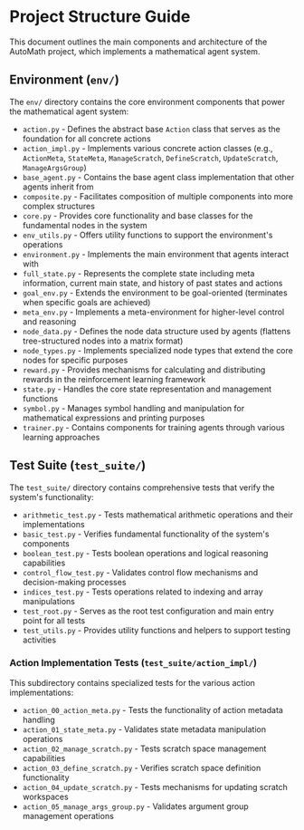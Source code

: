 # Project Structure Guide

This document outlines the main components and architecture of the AutoMath project, which implements a mathematical agent system.

## Environment (`env/`)

The `env/` directory contains the core environment components that power the mathematical agent system:

- `action.py` - Defines the abstract base `Action` class that serves as the foundation for all concrete actions
- `action_impl.py` - Implements various concrete action classes (e.g., `ActionMeta`, `StateMeta`, `ManageScratch`, `DefineScratch`, `UpdateScratch`, `ManageArgsGroup`)
- `base_agent.py` - Contains the base agent class implementation that other agents inherit from
- `composite.py` - Facilitates composition of multiple components into more complex structures
- `core.py` - Provides core functionality and base classes for the fundamental nodes in the system
- `env_utils.py` - Offers utility functions to support the environment's operations
- `environment.py` - Implements the main environment that agents interact with
- `full_state.py` - Represents the complete state including meta information, current main state, and history of past states and actions
- `goal_env.py` - Extends the environment to be goal-oriented (terminates when specific goals are achieved)
- `meta_env.py` - Implements a meta-environment for higher-level control and reasoning
- `node_data.py` - Defines the node data structure used by agents (flattens tree-structured nodes into a matrix format)
- `node_types.py` - Implements specialized node types that extend the core nodes for specific purposes
- `reward.py` - Provides mechanisms for calculating and distributing rewards in the reinforcement learning framework
- `state.py` - Handles the core state representation and management functions
- `symbol.py` - Manages symbol handling and manipulation for mathematical expressions and printing purposes
- `trainer.py` - Contains components for training agents through various learning approaches

## Test Suite (`test_suite/`)

The `test_suite/` directory contains comprehensive tests that verify the system's functionality:

- `arithmetic_test.py` - Tests mathematical arithmetic operations and their implementations
- `basic_test.py` - Verifies fundamental functionality of the system's components
- `boolean_test.py` - Tests boolean operations and logical reasoning capabilities
- `control_flow_test.py` - Validates control flow mechanisms and decision-making processes
- `indices_test.py` - Tests operations related to indexing and array manipulations
- `test_root.py` - Serves as the root test configuration and main entry point for all tests
- `test_utils.py` - Provides utility functions and helpers to support testing activities

### Action Implementation Tests (`test_suite/action_impl/`)

This subdirectory contains specialized tests for the various action implementations:

- `action_00_action_meta.py` - Tests the functionality of action metadata handling
- `action_01_state_meta.py` - Validates state metadata manipulation operations
- `action_02_manage_scratch.py` - Tests scratch space management capabilities
- `action_03_define_scratch.py` - Verifies scratch space definition functionality
- `action_04_update_scratch.py` - Tests mechanisms for updating scratch workspaces
- `action_05_manage_args_group.py` - Validates argument group management operations
